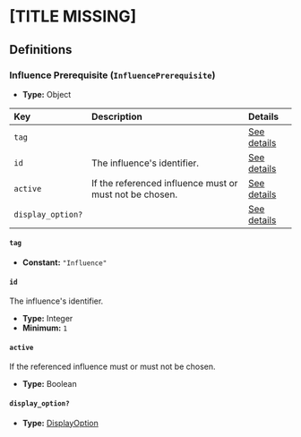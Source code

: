 # [TITLE MISSING]

## Definitions

### <a name="InfluencePrerequisite"></a> Influence Prerequisite (`InfluencePrerequisite`)

- **Type:** Object

Key | Description | Details
:-- | :-- | :--
`tag` |  | <a href="#InfluencePrerequisite/tag">See details</a>
`id` | The influence's identifier. | <a href="#InfluencePrerequisite/id">See details</a>
`active` | If the referenced influence must or must not be chosen. | <a href="#InfluencePrerequisite/active">See details</a>
`display_option?` |  | <a href="#InfluencePrerequisite/display_option">See details</a>

#### <a name="InfluencePrerequisite/tag"></a> `tag`

- **Constant:** `"Influence"`

#### <a name="InfluencePrerequisite/id"></a> `id`

The influence's identifier.

- **Type:** Integer
- **Minimum:** `1`

#### <a name="InfluencePrerequisite/active"></a> `active`

If the referenced influence must or must not be chosen.

- **Type:** Boolean

#### <a name="InfluencePrerequisite/display_option"></a> `display_option?`

- **Type:** <a href="../DisplayOption.md#DisplayOption">DisplayOption</a>
